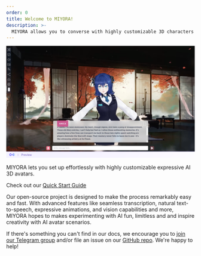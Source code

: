 ```yaml
---
order: 0
title: Welcome to MIYORA!
description: >-
  MIYORA allows you to converse with highly customizable 3D characters that can communicate via natural voice chat and vision, with an emotion engine that allows MIYORA to express feelings and more.
---
```



![MIYORA](/docs/images/5.png)


MIYORA lets you set up effortlessly with highly customizable expressive AI 3D avatars. 

Check out our [Quick Start Guide](https://docs.heyMIYORA.com/getting-started/quickstart) 

Our open-source project is designed to make the process remarkably easy and fast. With advanced features like seamless transcription, natural text-to-speech, expressive animations, and vision capabilities and more, MIYORA hopes to makes experimenting with AI fun, limitless and and inspire creativity with AI avatar scenarios.

If there's something you can't find in our docs, we encourage you to [join our Telegram group](https://t.me/arbius_ai) and/or file an issue on our [GitHub repo](https://github.com/semperai/MIYORA). We're happy to help!

